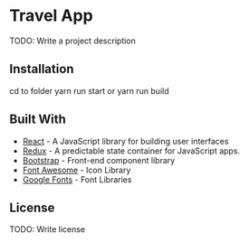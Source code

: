 # Travel App

TODO: Write a project description

## Installation

cd to folder
yarn run start
or
yarn run build


## Built With

* [React](https://reactjs.org/) - A JavaScript library for building user interfaces
* [Redux](https://redux.js.org/) - A predictable state container for JavaScript apps.
* [Bootstrap](https://getbootstrap.com/docs/4.1/) - Front-end component library
* [Font Awesome](https://fontawesome.com/) - Icon Library
* [Google Fonts](https://fonts.google.com/) - Font Libraries

## License

TODO: Write license